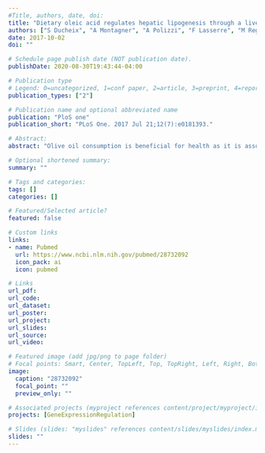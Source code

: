 ```yaml
---
#Title, authors, date, doi:
title: "Dietary oleic acid regulates hepatic lipogenesis through a liver X receptor-dependent signaling."
authors: ["S Ducheix", "A Montagner", "A Polizzi", "F Lasserre", "M Regnier", "A Marmugi", "F Benhamed", "J Bertrand-Michel", "L Mselli-Lakhal", "N Loiseau", "PG Martin", "JM Lobaccaro", "L Ferrier", "C Postic", "H Guillou"]
date: 2017-10-02
doi: ""

# Schedule page publish date (NOT publication date).
publishDate: 2020-08-30T19:43:44-04:00

# Publication type
# Legend: 0=uncategorized, 1=conf paper, 2=article, 3=preprint, 4=report, 5=book, 6=book chapter, 7=thesis, 8=patent
publication_types: ["2"]

# Publication name and optional abbreviated name
publication: "PloS one"
publication_short: "PLoS One. 2017 Jul 21;12(7):e0181393."

# Abstract:
abstract: "Olive oil consumption is beneficial for health as it is associated with a decreased prevalence of cancer and cardiovascular diseases. Oleic acid is, by far, the most abundant component of olive oil. Since it can be made through de novo synthesis in animals, it is not an essential fatty acid. While it has become clear that dietary oleic acid regulates many biological processes, the signaling pathway involved in these regulations remains poorly defined. In this work we tested the impact of an oleic acid-rich diet on hepatic gene expression. We were particularly interested in addressing the contribution of Liver X Receptors (LXR) in the control of genes involved in hepatic lipogenesis, an essential process in whole body energy homeostasis. We used wild-type mice and transgenic mice deficient for both alpha and beta Liver X Receptor isoforms (LXR-/-) fed a control or an oleate enriched diet. We observed that hepatic-lipid accumulation was enhanced as well as the expression of lipogenic genes in the liver of wild-type mice fed the oleate enriched diet. In contrast, none of these changes occurred in the liver of LXR-/- mice. Strikingly, oleate-rich diet reduced cholesterolemia in wild-type mice and induced signs of liver inflammation and damage in LXR-/- mice but not in wild-type mice. This work suggests that dietary oleic acid reduces cholesterolemia while promoting LXR-dependent hepatic lipogenesis without detrimental effects to the liver."

# Optional shortened summary:
summary: ""

# Tags and categories:
tags: []
categories: []

# Featured/Selected article?
featured: false

# Custom links
links:
- name: Pubmed
  url: https://www.ncbi.nlm.nih.gov/pubmed/28732092
  icon_pack: ai
  icon: pubmed

# Links
url_pdf:
url_code:
url_dataset:
url_poster:
url_project:
url_slides:
url_source:
url_video:

# Featured image (add jpg/png to page folder)
# Focal points: Smart, Center, TopLeft, Top, TopRight, Left, Right, BottomLeft, Bottom, BottomRight
image: 
  caption: "28732092"
  focal_point: ""
  preview_only: ""

# Associated projects (myproject references content/project/myproject/index.md)
projects: [GeneExpressionRegulation]

# Slides (slides: "myslides" references content/slides/myslides/index.md)
slides: ""
---
```

